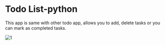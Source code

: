 # Todo List-python

This app is same with other todo app, allows you to add, delete tasks or you can mark as completed tasks.

![1](https://github.com/TieuVanHien/todo-list-python/assets/78110162/c803f222-876e-436d-853a-80acad9c01d5)
